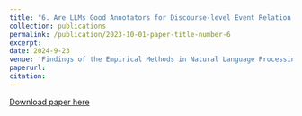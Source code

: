 ```yaml
---
title: "6. Are LLMs Good Annotators for Discourse-level Event Relation Extraction?"
collection: publications
permalink: /publication/2023-10-01-paper-title-number-6
excerpt:
date: 2024-9-23
venue: 'Findings of the Empirical Methods in Natural Language Processing 2024'
paperurl: 
citation:
---
```

[Download paper here](https://lnkd.in/gctZAT-z)